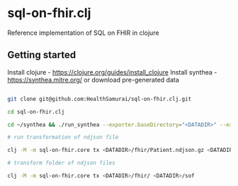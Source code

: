 # sql-on-fhir.clj

Reference implementation of SQL on FHIR in clojure


## Getting started

Install clojure - https://clojure.org/guides/install_clojure
Install synthea - https://synthea.mitre.org/ or download pre-generated data

```bash

git clone git@github.com:HealthSamurai/sql-on-fhir.clj.git

cd sql-on-fhir.clj

cd ~/synthea && ./run_synthea --exporter.baseDirectory="<DATADIR>" --exporter.fhir.bulk_data=true -p 100

# run transformation of ndjson file

clj -M -m sql-on-fhir.core tx <DATADIR>/fhir/Patient.ndjson.gz <DATADIR>/sof/Patient.ndjson.gz

# transform folder of ndjson files

clj -M -m sql-on-fhir.core tx <DATADIR>/fhir/ <DATADIR>/sof


```
